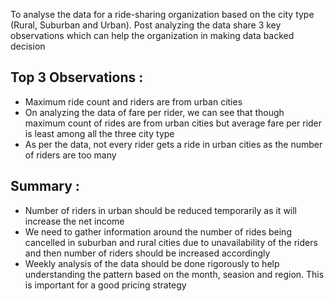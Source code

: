 
To analyse the data for a ride-sharing organization based on the city type (Rural, Suburban and Urban). Post analyzing the data share 3 key observations which can help the organization in making data backed decision

## Top 3 Observations :
- Maximum ride count and riders are from urban cities
- On analyzing the data of fare per rider, we can see that though maximum count of rides are from urban cities but average fare per rider is least among all the three city type
- As per the data, not every rider gets a ride in urban cities as the number of riders are too many

## Summary :
- Number of riders in urban should be reduced temporarily as it will increase the net income
- We need to gather information around the number of rides being cancelled in suburban and rural cities due to unavailability of the riders and then number of riders should be increased accordingly
- Weekly analysis of the data should be done rigorously to help understanding the pattern based on the month, seasion and region. This is important for a good pricing strategy
